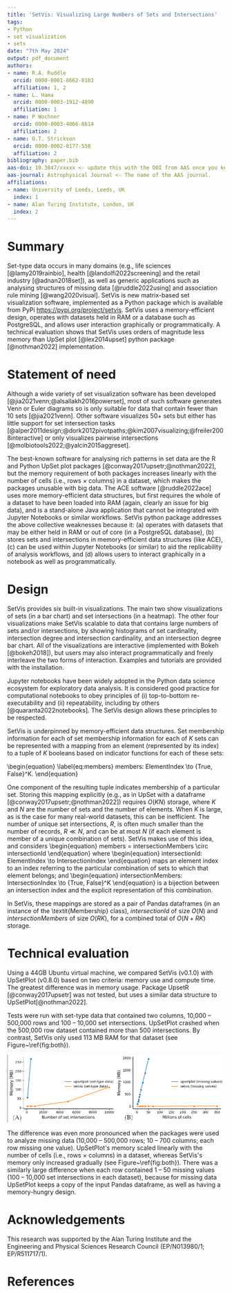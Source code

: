 ```yaml
---
title: 'SetVis: Visualizing Large Numbers of Sets and Intersections'
tags:
- Python
- set visualization
- sets
date: "7th May 2024"
output: pdf_document
authors:
- name: R.A. Ruddle
  orcid: 0000-0001-8662-8103
  affiliation: 1, 2
- name: L. Hama
  orcid: 0000-0003-1912-4890
  affiliation: 1
- name: P Wochner
  orcid: 0000-0003-4066-8614
  affiliation: 2
- name: O.T. Strickson
  orcid: 0000-0002-8177-558
  affiliation: 2
bibliography: paper.bib
aas-doi: 10.3847/xxxxx <- update this with the DOI from AAS once you know it.
aas-journal: Astrophysical Journal <- The name of the AAS journal.
affiliations:
- name: University of Leeds, Leeds, UK
  index: 1
- name: Alan Turing Institute, London, UK
  index: 2
---
```


# Summary

Set-type data occurs in many domains (e.g., life sciences [@lamy2019rainbio], health [@landolfi2022screening] and the retail industry [@adnan2018set]), as well as generic applications such as analysing structures of missing data [@ruddle2022using] and association rule mining [@wang2020visual]. SetVis is new matrix-based set visualization software, implemented as a Python package which is available from PyPi https://pypi.org/project/setvis. SetVis uses a memory-efficient design, operates with datasets held in RAM or a database such as PostgreSQL, and allows user interaction graphically or programmatically. A technical evaluation shows that SetVis uses orders of magnitude less memory than UpSet plot [@lex2014upset] python package [@nothman2022] implementation.

# Statement of need
Although a wide variety of set visualization software has been developed [@jia2021venn;@alsallakh2016powerset], most of such software generates Venn or Euler diagrams so is only suitable for data that contain fewer than 10 sets [@jia2021venn]. Other software visualizes 50+ sets but either has little support for set intersection tasks [@alper2011design;@dork2012pivotpaths;@kim2007visualizing;@freiler2008interactive] or only visualizes pairwise intersections [@molbiotools2022;@yalcin2015aggreset].

The best-known software for analysing rich patterns in set data are the R and Python UpSet plot packages [@conway2017upsetr;@nothman2022], but the memory requirement of both packages increases linearly with the number of cells (i.e., rows $\times$ columns) in a dataset, which makes the packages unusable with big data. The ACE software [@ruddle2022ace] uses more memory-efficient data structures, but first requires the whole of a dataset to have been loaded into RAM (again, clearly an issue for big data), and is a stand-alone Java application that cannot be integrated with Jupyter Notebooks or similar workflows. SetVis python package addresses the above collective weaknesses because it: (a) operates with datasets that may be either held in RAM or out of core (in a PostgreSQL database), (b) stores sets and intersections in memory-efficient data structures (like ACE), (c) can be used within Jupyter Notebooks (or similar) to aid the replicability of analysis workflows, and (d) allows users to interact graphically in a notebook as well as programmatically.

# Design
SetVis provides six built-in visualizations. The main two show visualizations of sets (in a bar chart) and set intersections (in a heatmap). The other four visualizations make SetVis scalable to data that contains large numbers of sets and/or intersections, by showing histograms of set cardinality, intersection degree and intersection cardinality, and an intersection degree bar chart. All of the visualizations are interactive (implemented with Bokeh [@bokeh2018]), but users may also interact programmatically and freely interleave the two forms of interaction. Examples and tutorials are provided with the installation.

Jupyter notebooks have been widely adopted in the Python data science ecosystem for exploratory data analysis. It is considered good practice for computational notebooks to obey principles of (i) top-to-bottom re-executability and (ii) repeatability, including by others [@quaranta2022notebooks]. The SetVis design allows these principles to be respected.

SetVis is underpinned by memory-efficient data structures. Set membership information for each of set membership information for each of $K$ sets can be represented with a mapping from an element (represented by its index) to a tuple of $K$ booleans based on indicator functions for each of these sets:

\begin{equation} \label{eq:members}
members: ElementIndex \to \{True, False\}^K.
\end{equation}

One component of the resulting tuple indicates membership of a particular set. Storing this mapping explicitly (e.g., as in UpSet with a dataframe [@conway2017upsetr;@nothman2022]) requires $O(KN)$ storage, where $K$ and $N$ are the number of sets and the number of elements. When $K$ is large, as is the case for many real-world datasets, this can be inefficient.
The number of unique set intersections, $R$, is often much smaller than the number of records, $R \ll N$, and can be at most $N$ (if each element is member of a unique combination of sets). SetVis makes use of this idea, and considers
\begin{equation}
members = intersectionMembers \circ intersectionId
\end{equation}
where
\begin{equation}
intersectionId: ElementIndex \to IntersectionIndex
\end{equation}
maps an element index to an index referring to the particular combination of sets to which that element belongs; and
\begin{equation}
intersectionMembers: IntersectionIndex \to \{True, False\}^K
\end{equation}
is a bijection between an intersection index and the explicit representation of this combination.

In SetVis, these mappings are stored as a pair of Pandas dataframes (in an instance of the \textit{Membership} class), $intersectionId$ of size $O(N)$ and $intersectionMembers$ of size $O(RK)$, for a combined total of $O(N + RK)$ storage.

# Technical evaluation
Using a 44GB Ubuntu virtual machine, we compared SetVis (v0.1.0) with UpSetPlot (v0.8.0) based on two criteria: memory use and compute time.
 The greatest difference was in memory usage. Package UpsetR [@conway2017upsetr] was not tested, but uses a similar data structure to UpSetPlot[@nothman2022].

Tests were run with set-type data that contained two columns, 10,000 – 500,000 rows and 100 – 10,000 set intersections. UpSetPlot crashed when the 500,000 row dataset contained more than 500 intersections. By contrast, SetVis only used 113 MB RAM for that dataset (see Figure~\ref{fig:both}).

![(A) Memory used by UpSetPlot and SetVis for set-type data with 500,000 rows, two columns and a range of set intersections. There were always 10\% more sets than intersections. (B) Memory used by UpSetPlot and SetVis for visualizing patterns of missing data. The number of cells equals the number of rows $\times$ columns in a dataset. \label{fig:both}](comb.png)

The difference was even more pronounced when the packages were used to analyze missing data (10,000 – 500,000 rows; 10 – 700 columns; each row missing one value). UpSetPlot's memory scaled linearly with the number of cells (i.e., rows $\times$ columns) in a dataset, whereas SetVis's memory only increased gradually (see Figure~\ref{fig:both}). There was a similarly large difference when each row contained 1 – 50 missing values (100 – 10,000 set intersections in each dataset), because for missing data UpSetPlot keeps a copy of the input Pandas dataframe, as well as having a memory-hungry design.


# Acknowledgements

This research was supported by the Alan Turing Institute and the Engineering and Physical Sciences Research Council (EP/N013980/1; EP/R511717/1).

# References
